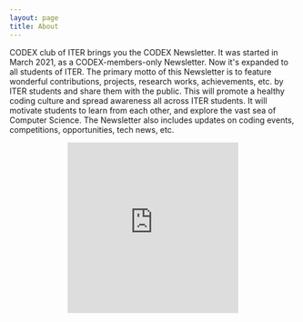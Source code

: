 ```yaml
---
layout: page
title: About
---
```


CODEX club of ITER brings you the CODEX Newsletter. It was started in March 2021, as a CODEX-members-only Newsletter. Now it's expanded to all students of ITER. The primary motto of this Newsletter is to feature wonderful contributions, projects, research works, achievements, etc. by ITER students and share them with the public. This will promote a healthy coding culture and spread awareness all across ITER students. It will motivate students to learn from each other, and explore the vast sea of Computer Science. The Newsletter also includes updates on coding events, competitions, opportunities, tech news, etc.



<div align="center">
<iframe src="https://docs.google.com/forms/d/e/1FAIpQLSe1D319LqnOlg7schsN4cX0t2f3dUy2GXPWVHW432HT3kgUBw/viewform?embedded=true" width="300" height="300" frameborder="0" marginheight="0" marginwidth="0">Loading…</iframe>
</div>
